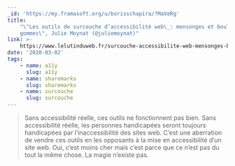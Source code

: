 ```yaml
---
_id: 'https://my.framasoft.org/u/borisschapira/?MaVeRg'
title:
    "\"Les outils de surcouche d’accessibilité web\_: mensonges et boules de
    gommes\", Julie Moynat (@juliemoynat)"
link: >-
    https://www.lelutinduweb.fr/surcouche-accessibilite-web-mensonges-boules-gommes/
date: '2020-03-02'
tags:
    - name: a11y
      slug: a11y
    - name: sharemarks
      slug: sharemarks
    - name: surcouche
      slug: surcouche
---
```


<div class="markdown"><blockquote>
<p>Sans accessibilité réelle, ces outils ne fonctionnent pas bien. Sans accessibilité réelle, les personnes handicapées seront toujours handicapées par l’inaccessibilité des sites web. C’est une aberration de vendre ces outils en les opposants à la mise en accessibilité d’un site web. Oui, c’est moins cher mais c’est parce que ce n’est pas du tout la même chose. La magie n’existe pas.
</p>
</blockquote></div>
